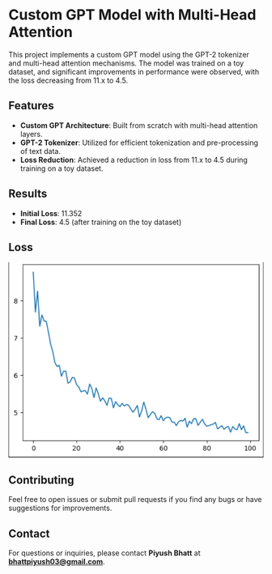 # Custom GPT Model with Multi-Head Attention

This project implements a custom GPT model using the GPT-2 tokenizer and multi-head attention mechanisms. The model was trained on a toy dataset, and significant improvements in performance were observed, with the loss decreasing from 11.x to 4.5.

## Features

- **Custom GPT Architecture**: Built from scratch with multi-head attention layers.
- **GPT-2 Tokenizer**: Utilized for efficient tokenization and pre-processing of text data.
- **Loss Reduction**: Achieved a reduction in loss from 11.x to 4.5 during training on a toy dataset.

## Results

- **Initial Loss**: 11.352
- **Final Loss**: 4.5 (after training on the toy dataset)
## Loss
![Loss](img.png)
## Contributing

Feel free to open issues or submit pull requests if you find any bugs or have suggestions for improvements.

## Contact

For questions or inquiries, please contact **Piyush Bhatt** at **bhattpiyush03@gmail.com**.

